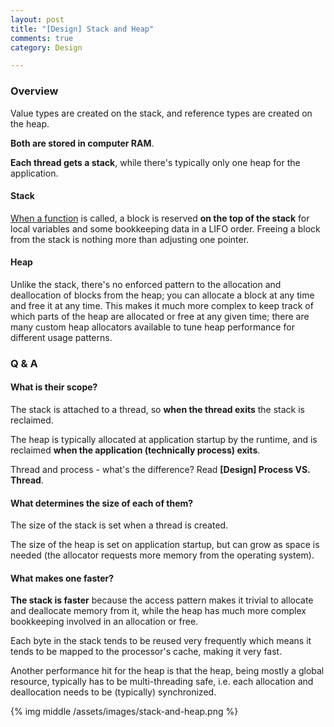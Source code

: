 ```yaml
---
layout: post
title: "[Design] Stack and Heap"
comments: true
category: Design

---
```


### Overview

Value types are created on the stack, and reference types are created on the heap. 

__Both are stored in computer RAM__. 

__Each thread gets a stack__, while there's typically only one heap for the application. 

#### Stack

[When a function](http://stackoverflow.com/a/80113) is called, a block is reserved __on the top of the stack__ for local variables and some bookkeeping data in a LIFO order. Freeing a block from the stack is nothing more than adjusting one pointer. 

#### Heap

Unlike the stack, there's no enforced pattern to the allocation and deallocation of blocks from the heap; you can allocate a block at any time and free it at any time. This makes it much more complex to keep track of which parts of the heap are allocated or free at any given time; there are many custom heap allocators available to tune heap performance for different usage patterns. 

### Q & A

#### What is their scope?

The stack is attached to a thread, so __when the thread exits__ the stack is reclaimed. 

The heap is typically allocated at application startup by the runtime, and is reclaimed __when the application (technically process) exits__. 

Thread and process - what's the difference? Read __[Design] Process VS. Thread__. 

#### What determines the size of each of them?

The size of the stack is set when a thread is created. 

The size of the heap is set on application startup, but can grow as space is needed (the allocator requests more memory from the operating system).

#### What makes one faster? 

__The stack is faster__ because the access pattern makes it trivial to allocate and deallocate memory from it, while the heap has much more complex bookkeeping involved in an allocation or free. 

Each byte in the stack tends to be reused very frequently which means it tends to be mapped to the processor's cache, making it very fast. 

Another performance hit for the heap is that the heap, being mostly a global resource, typically has to be multi-threading safe, i.e. each allocation and deallocation needs to be (typically) synchronized.

{% img middle /assets/images/stack-and-heap.png %}
